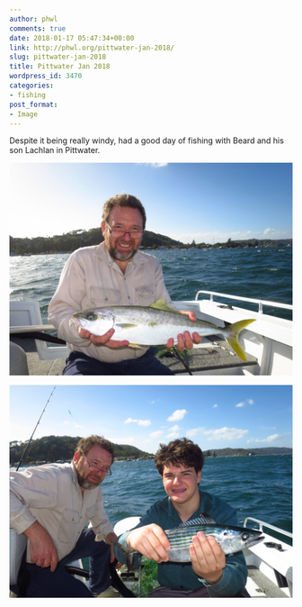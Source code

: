```yaml
---
author: phwl
comments: true
date: 2018-01-17 05:47:34+00:00
link: http://phwl.org/pittwater-jan-2018/
slug: pittwater-jan-2018
title: Pittwater Jan 2018
wordpress_id: 3470
categories:
- fishing
post_format:
- Image
---
```


Despite it being really windy, had a good day of fishing with Beard and his son Lachlan in Pittwater.

[![](/assets/images/2018/01/38662976_Unknown.jpg)](/assets/images/2018/01/38662976_Unknown.jpg)

<!-- more -->

[![](/assets/images/2018/01/38663008_Unknown.jpg)](/assets/images/2018/01/38663008_Unknown.jpg)

